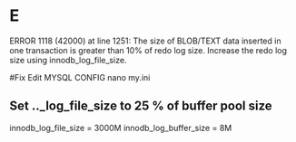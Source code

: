 # E
ERROR 1118 (42000) at line 1251: The size of BLOB/TEXT data inserted in one transaction is greater than 10% of redo log size. Increase the redo log size using innodb_log_file_size.

#Fix
Edit MYSQL CONFIG
nano my.ini
## Set .._log_file_size to 25 % of buffer pool size
innodb_log_file_size = 3000M
innodb_log_buffer_size = 8M
